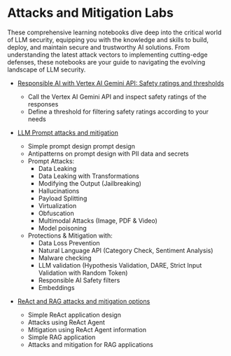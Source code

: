 # Attacks and Mitigation Labs

These comprehensive learning notebooks dive deep into the critical world of LLM security, equipping you with the knowledge and skills to build, deploy, and maintain secure and trustworthy AI solutions. From understanding the latest attack vectors to implementing cutting-edge defenses, these notebooks are your guide to navigating the evolving landscape of LLM security.

- [Responsible AI with Vertex AI Gemini API: Safety ratings and thresholds](gemini_safety_ratings.ipynb)

  - Call the Vertex AI Gemini API and inspect safety ratings of the responses
  - Define a threshold for filtering safety ratings according to your needs

- [LLM Prompt attacks and mitigation](gemini_prompt_attacks_mitigation_examples.ipynb)

  - Simple prompt design prompt design
  - Antipatterns on prompt design with PII data and secrets
  - Prompt Attacks:
    - Data Leaking
    - Data Leaking with Transformations
    - Modifying the Output (Jailbreaking)
    - Hallucinations
    - Payload Splitting
    - Virtualization
    - Obfuscation
    - Multimodal Attacks (Image, PDF & Video)
    - Model poisoning
  - Protections & Mitigation with:
    - Data Loss Prevention
    - Natural Language API (Category Check, Sentiment Analysis)
    - Malware checking
    - LLM validation (Hypothesis Validation, DARE, Strict Input Validation with Random Token)
    - Responsible AI Safety filters
    - Embeddings

- [ReAct and RAG attacks and mitigation options](react_rag_attacks_mitigations_examples.ipynb)

  - Simple ReAct application design
  - Attacks using ReAct Agent
  - Mitigation using ReAct Agent information
  - Simple RAG application
  - Attacks and mitigation for RAG applications
